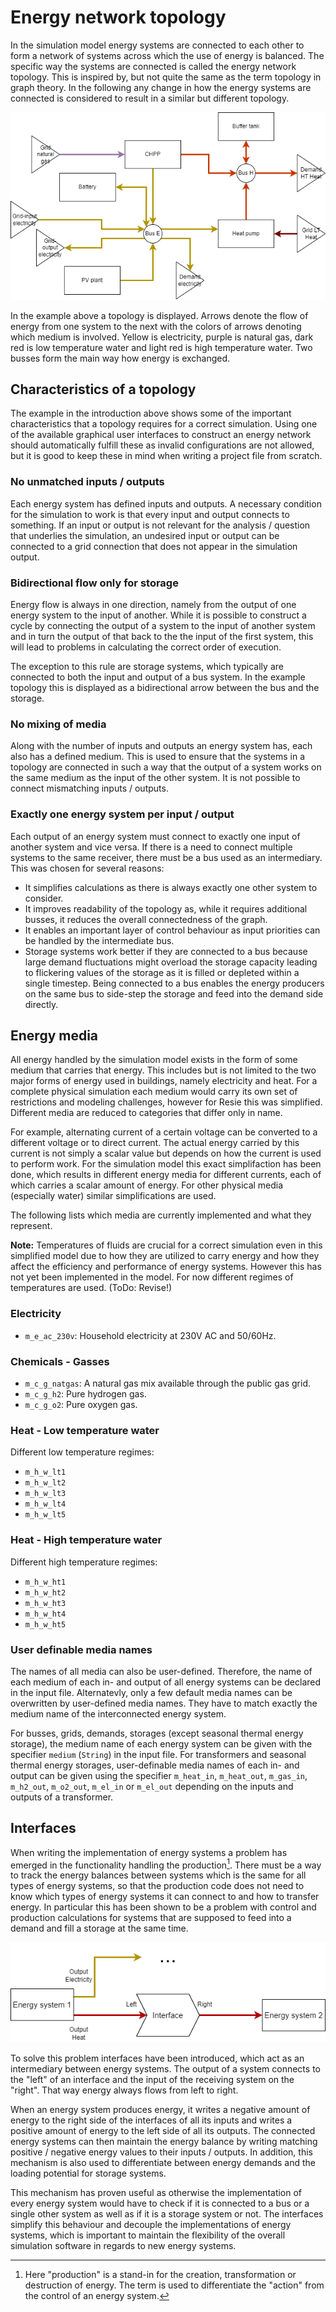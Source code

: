 # Energy network topology

In the simulation model energy systems are connected to each other to form a network of systems across which the use of energy is balanced. The specific way the systems are connected is called the energy network topology. This is inspired by, but not quite the same as the term topology in graph theory. In the following any change in how the energy systems are connected is considered to result in a similar but different topology.

![Example of an energy net topology connecting various energy system units](fig/example_ennet_topology.png)

In the example above a topology is displayed. Arrows denote the flow of energy from one system to the next with the colors of arrows denoting which medium is involved. Yellow is electricity, purple is natural gas, dark red is low temperature water and light red is high temperature water. Two busses form the main way how energy is exchanged.

## Characteristics of a topology

The example in the introduction above shows some of the important characteristics that a topology requires for a correct simulation. Using one of the available graphical user interfaces to construct an energy network should automatically fulfill these as invalid configurations are not allowed, but it is good to keep these in mind when writing a project file from scratch.

### No unmatched inputs / outputs

Each energy system has defined inputs and outputs. A necessary condition for the simulation to work is that every input and output connects to something. If an input or output is not relevant for the analysis / question that underlies the simulation, an undesired input or output can be connected to a grid connection that does not appear in the simulation output.

### Bidirectional flow only for storage

Energy flow is always in one direction, namely from the output of one energy system to the input of another. While it is possible to construct a cycle by connecting the output of a system to the input of another system and in turn the output of that back to the the input of the first system, this will lead to problems in calculating the correct order of execution.

The exception to this rule are storage systems, which typically are connected to both the input and output of a bus system. In the example topology this is displayed as a bidirectional arrow between the bus and the storage.

### No mixing of media

Along with the number of inputs and outputs an energy system has, each also has a defined medium. This is used to ensure that the systems in a topology are connected in such a way that the output of a system works on the same medium as the input of the other system. It is not possible to connect mismatching inputs / outputs.

### Exactly one energy system per input / output

Each output of an energy system must connect to exactly one input of another system and vice versa. If there is a need to connect multiple systems to the same receiver, there must be a bus used as an intermediary. This was chosen for several reasons:

* It simplifies calculations as there is always exactly one other system to consider.
* It improves readability of the topology as, while it requires additional busses, it reduces the overall connectedness of the graph.
* It enables an important layer of control behaviour as input priorities can be handled by the intermediate bus.
* Storage systems work better if they are connected to a bus because large demand fluctuations might overload the storage capacity leading to flickering values of the storage as it is filled or depleted within a single timestep. Being connected to a bus enables the energy producers on the same bus to side-step the storage and feed into the demand side directly.

## Energy media

All energy handled by the simulation model exists in the form of some medium that carries that energy. This includes but is not limited to the two major forms of energy used in buildings, namely electricity and heat. For a complete physical simulation each medium would carry its own set of restrictions and modeling challenges, however for Resie this was simplified. Different media are reduced to categories that differ only in name.

For example, alternating current of a certain voltage can be converted to a different voltage or to direct current. The actual energy carried by this current is not simply a scalar value but depends on how the current is used to perform work. For the simulation model this exact simplifaction has been done, which results in different energy media for different currents, each of which carries a scalar amount of energy. For other physical media (especially water) similar simplifications are used.

The following lists which media are currently implemented and what they represent.

**Note:** Temperatures of fluids are crucial for a correct simulation even in this simplified model due to how they are utilized to carry energy and how they affect the efficiency and performance of energy systems. However this has not yet been implemented in the model. For now different regimes of temperatures are used. (ToDo: Revise!)

### Electricity
* `m_e_ac_230v`: Household electricity at 230V AC and 50/60Hz.

### Chemicals - Gasses
* `m_c_g_natgas`: A natural gas mix available through the public gas grid.
* `m_c_g_h2`: Pure hydrogen gas.
* `m_c_g_o2`: Pure oxygen gas.

### Heat - Low temperature water
Different low temperature regimes:

* `m_h_w_lt1`
* `m_h_w_lt2`
* `m_h_w_lt3`
* `m_h_w_lt4`
* `m_h_w_lt5`

### Heat - High temperature water
Different high temperature regimes:

* `m_h_w_ht1`
* `m_h_w_ht2`
* `m_h_w_ht3`
* `m_h_w_ht4`
* `m_h_w_ht5`

### User definable media names
The names of all media can also be user-defined. Therefore, the name of each medium of each in- and output of all energy systems can be declared in the input file. Alternatevly, only a few default media names can be overwritten by user-defined media names. They have to match exactly the medium name of the interconnected energy system.

For busses, grids, demands, storages (except seasonal thermal energy storage), the medium name of each energy system can be given with the specifier `medium` (`String`) in the input file. For transformers and seasonal thermal energy storages, user-definable media names of each in- and output can be given using the specifier `m_heat_in`, `m_heat_out`, `m_gas_in`, `m_h2_out`, `m_o2_out`, `m_el_in` or `m_el_out` depending on the inputs and outputs of a transformer.

## Interfaces

When writing the implementation of energy systems a problem has emerged in the functionality handling the production[^1]. There must be a way to track the energy balances between systems which is the same for all types of energy systems, so that the production code does not need to know which types of energy systems it can connect to and how to transfer energy. In particular this has been shown to be a problem with control and production calculations for systems that are supposed to feed into a demand and fill a storage at the same time.

[^1]: Here "production" is a stand-in for the creation, transformation or destruction of energy. The term is used to differentiate the "action" from the control of an energy system.

![Illustration how interfaces connect energy systems](fig/energy_system_interfaces.png)

To solve this problem interfaces have been introduced, which act as an intermediary between energy systems. The output of a system connects to the "left" of an interface and the input of the receiving system on the "right". That way energy always flows from left to right.

When an energy system produces energy, it writes a negative amount of energy to the right side of the interfaces of all its inputs and writes a positive amount of energy to the left side of all its outputs. The connected energy systems can then maintain the energy balance by writing matching positive / negative energy values to their inputs / outputs. In addition, this mechanism is also used to differentiate between energy demands and the loading potential for storage systems.

This mechanism has proven useful as otherwise the implementation of every energy system would have to check if it is connected to a bus or a single other system as well as if it is a storage system or not. The interfaces simplify this behaviour and decouple the implementations of energy systems, which is important to maintain the flexibility of the overall simulation software in regards to new energy systems.
